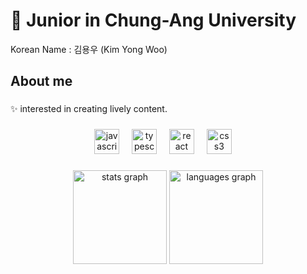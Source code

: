 <h1 align="left"> 👋 Junior in Chung-Ang University </h1>

Korean Name : 김용우 (Kim Yong Woo)

###

<h2 align="left">About me</h2>

###

<p align="left">✨ interested in creating lively content. </p>

###

<div align="center">
  <img src="https://cdn.jsdelivr.net/gh/devicons/devicon/icons/javascript/javascript-original.svg" height="40" alt="javascript logo"  />
  <img width="12" />
  <img src="https://cdn.jsdelivr.net/gh/devicons/devicon/icons/typescript/typescript-original.svg" height="40" alt="typescript logo"  />
  <img width="12" />
  <img src="https://cdn.jsdelivr.net/gh/devicons/devicon/icons/react/react-original.svg" height="40" alt="react logo"  />
  <img width="12" />
  <img src="https://cdn.jsdelivr.net/gh/devicons/devicon/icons/css3/css3-original.svg" height="40" alt="css3 logo"  />
  <img width="12" />
</div>


###

<div align="center">
  <img src="https://github-readme-stats.vercel.app/api?username=dmstjdhdh&hide_title=false&hide_rank=false&show_icons=true&include_all_commits=true&count_private=true&disable_animations=false&theme=dracula&locale=en&hide_border=false&order=1" height="150" alt="stats graph"  />
  <img src="http://mazassumnida.wtf/api/v2/generate_badge?boj=dmstjdhdh" height="150" alt="languages graph"  />
</div>
